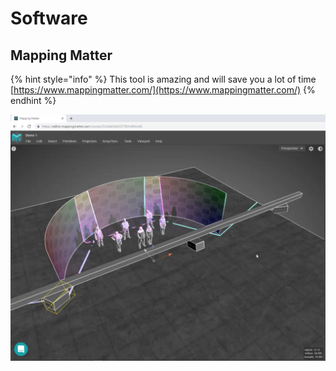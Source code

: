 # Software

## Mapping Matter

{% hint style="info" %}
This tool is amazing and will save you a lot of time [https://www.mappingmatter.com/](https://www.mappingmatter.com/)
{% endhint %}

![Mapping Matter in action](../../.gitbook/assets/mappingmatter.png)



